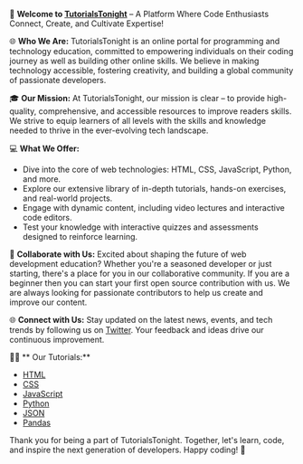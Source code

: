 🚀 **Welcome to [TutorialsTonight](https://www.tutorialstonight.com)** – A Platform Where Code Enthusiasts Connect, Create, and Cultivate Expertise!

🌐 **Who We Are:**
TutorialsTonight is an online portal for programming and technology education, committed to empowering individuals on their coding journey as well as building other online skills. We believe in making technology accessible, fostering creativity, and building a global community of passionate developers.

🎓 **Our Mission:**
At TutorialsTonight, our mission is clear – to provide high-quality, comprehensive, and accessible resources to improve readers skills. We strive to equip learners of all levels with the skills and knowledge needed to thrive in the ever-evolving tech landscape.

💻 **What We Offer:**
- Dive into the core of web technologies: HTML, CSS, JavaScript, Python, and more.
- Explore our extensive library of in-depth tutorials, hands-on exercises, and real-world projects.
- Engage with dynamic content, including video lectures and interactive code editors.
- Test your knowledge with interactive quizzes and assessments designed to reinforce learning.

🌟 **Collaborate with Us:**
Excited about shaping the future of web development education? Whether you're a seasoned developer or just starting, there's a place for you in our collaborative community. If you are a beginner then you can start your first open source contribution with us. We are always looking for passionate contributors to help us create and improve our content.

🌐 **Connect with Us:**
Stay updated on the latest news, events, and tech trends by following us on [Twitter](https://twitter.com/tutorialstoni8). Your feedback and ideas drive our continuous improvement.

🧑‍💻️ ** Our Tutorials:**
- [HTML](https://www.tutorialstonight.com/html/html-introduction)
- [CSS](https://www.tutorialstonight.com/css/css-tutorial)
- [JavaScript](https://www.tutorialstonight.com/js/javascript-tutorial)
- [Python](https://www.tutorialstonight.com/python/python-tutorial)
- [JSON](https://www.tutorialstonight.com/json/json-tutorial)
- [Pandas](https://www.tutorialstonight.com/pandas-convert-column-to-string)


Thank you for being a part of TutorialsTonight. Together, let's learn, code, and inspire the next generation of developers. Happy coding! 🚀
